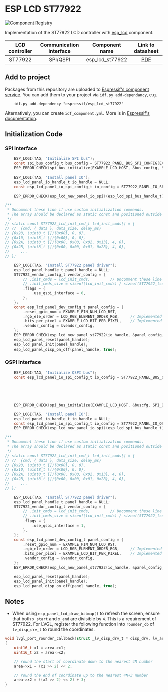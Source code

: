 # ESP LCD ST77922

[![Component Registry](https://components.espressif.com/components/espressif/esp_lcd_st77922/badge.svg)](https://components.espressif.com/components/espressif/esp_lcd_st77922)

Implementation of the ST77922 LCD controller with [esp_lcd](https://docs.espressif.com/projects/esp-idf/en/latest/esp32s3/api-reference/peripherals/lcd.html) component.

| LCD controller | Communication interface | Component name |                               Link to datasheet                               |
| :------------: | :---------------------: | :------------: | :---------------------------------------------------------------------------: |
|     ST77922     |        SPI/QSPI         | esp_lcd_st77922 | [PDF](https://dl.espressif.com/AE/esp-iot-solution/ST77922_SPEC_V0.1.pdf) |

## Add to project

Packages from this repository are uploaded to [Espressif's component service](https://components.espressif.com/).
You can add them to your project via `idf.py add-dependancy`, e.g.
```
    idf.py add-dependency "espressif/esp_lcd_st77922"
```

Alternatively, you can create `idf_component.yml`. More is in [Espressif's documentation](https://docs.espressif.com/projects/esp-idf/en/latest/esp32/api-guides/tools/idf-component-manager.html).

## Initialization Code

### SPI Interface

```c
    ESP_LOGI(TAG, "Initialize SPI bus");
    const spi_bus_config_t bus_config = ST77922_PANEL_BUS_SPI_CONFIG(EXAMPLE_PIN_NUM_LCD_PCLK, EXAMPLE_PIN_NUM_LCD_DATA0, EXAMPLE_LCD_H_RES * 80 * sizeof(uint16_t));
    ESP_ERROR_CHECK(spi_bus_initialize(EXAMPLE_LCD_HOST, &bus_config, SPI_DMA_CH_AUTO));

    ESP_LOGI(TAG, "Install panel IO");
    esp_lcd_panel_io_handle_t io_handle = NULL;
    const esp_lcd_panel_io_spi_config_t io_config = ST77922_PANEL_IO_SPI_CONFIG(EXAMPLE_PIN_NUM_LCD_CS, EXAMPLE_PIN_NUM_LCD_DC,
                                                                               callback, &callback_data);
    ESP_ERROR_CHECK(esp_lcd_new_panel_io_spi((esp_lcd_spi_bus_handle_t)EXAMPLE_LCD_HOST, &io_config, &io_handle));

/**
 * Uncomment these line if use custom initialization commands.
 * The array should be declared as static const and positioned outside the function.
 */
// static const ST77922_lcd_init_cmd_t lcd_init_cmds[] = {
// //  {cmd, { data }, data_size, delay_ms}
// {0x28, (uint8_t []){0x00}, 0, 0},
// {0x10, (uint8_t []){0x00}, 0, 0},
// {0x2A, (uint8_t []){0x00, 0x00, 0x02, 0x13}, 4, 0},
// {0x2B, (uint8_t []){0x00, 0x00, 0x01, 0x2B}, 4, 0},
//     ...
// };

    ESP_LOGI(TAG, "Install ST77922 panel driver");
    esp_lcd_panel_handle_t panel_handle = NULL;
    ST77922_vendor_config_t vendor_config = {
        // .init_cmds = lcd_init_cmds,         // Uncomment these line if use custom initialization commands
        // .init_cmds_size = sizeof(lcd_init_cmds) / sizeof(ST77922_lcd_init_cmd_t),
        .flags = {
            .use_qspi_interface = 0,
        },
    };
    const esp_lcd_panel_dev_config_t panel_config = {
        .reset_gpio_num = EXAMPLE_PIN_NUM_LCD_RST,
        .rgb_ele_order = LCD_RGB_ELEMENT_ORDER_RGB,     // Implemented by LCD command `36h`
        .bits_per_pixel = EXAMPLE_LCD_BIT_PER_PIXEL,    // Implemented by LCD command `3Ah` (16/18/24)
        .vendor_config = &vendor_config,
    };
    ESP_ERROR_CHECK(esp_lcd_new_panel_st77922(io_handle, &panel_config, &panel_handle));
    esp_lcd_panel_reset(panel_handle);
    esp_lcd_panel_init(panel_handle);
    esp_lcd_panel_disp_on_off(panel_handle, true);
```

### QSPI Interface

```c
    ESP_LOGI(TAG, "Initialize QSPI bus");
    const esp_lcd_panel_io_spi_config_t io_config = ST77922_PANEL_BUS_QSPI_CONFIG(EXAMPLE_PIN_NUM_LCD_PCLK,
                                                                                 EXAMPLE_PIN_NUM_LCD_DATA0,
                                                                                 EXAMPLE_PIN_NUM_LCD_DATA1,
                                                                                 EXAMPLE_PIN_NUM_LCD_DATA2,
                                                                                 EXAMPLE_PIN_NUM_LCD_DATA3
                                                                                 EXAMPLE_LCD_H_RES * 80 * sizeof(uint16_t));
    ESP_ERROR_CHECK(spi_bus_initialize(EXAMPLE_LCD_HOST, &buscfg, SPI_DMA_CH_AUTO));

    ESP_LOGI(TAG, "Install panel IO");
    esp_lcd_panel_io_handle_t io_handle = NULL;
    const esp_lcd_panel_io_spi_config_t io_config = ST77922_PANEL_IO_QSPI_CONFIG(EXAMPLE_PIN_NUM_LCD_CS, callback, &callback_data);
    ESP_ERROR_CHECK(esp_lcd_new_panel_io_spi((esp_lcd_spi_bus_handle_t)EXAMPLE_LCD_HOST, &io_config, &io_handle));

/**
 * Uncomment these line if use custom initialization commands.
 * The array should be declared as static const and positioned outside the function.
 */
// static const ST77922_lcd_init_cmd_t lcd_init_cmds[] = {
// //  {cmd, { data }, data_size, delay_ms}
// {0x28, (uint8_t []){0x00}, 0, 0},
// {0x10, (uint8_t []){0x00}, 0, 0},
// {0x2A, (uint8_t []){0x00, 0x00, 0x02, 0x13}, 4, 0},
// {0x2B, (uint8_t []){0x00, 0x00, 0x01, 0x2B}, 4, 0},
//     ...
// };

    ESP_LOGI(TAG, "Install ST77922 panel driver");
    esp_lcd_panel_handle_t panel_handle = NULL;
    ST77922_vendor_config_t vendor_config = {
        // .init_cmds = lcd_init_cmds,         // Uncomment these line if use custom initialization commands
        // .init_cmds_size = sizeof(lcd_init_cmds) / sizeof(ST77922_lcd_init_cmd_t),
        .flags = {
            .use_qspi_interface = 1,
        },
    };
    const esp_lcd_panel_dev_config_t panel_config = {
        .reset_gpio_num = EXAMPLE_PIN_NUM_LCD_RST,
        .rgb_ele_order = LCD_RGB_ELEMENT_ORDER_RGB,     // Implemented by LCD command `36h`
        .bits_per_pixel = EXAMPLE_LCD_BIT_PER_PIXEL,    // Implemented by LCD command `3Ah` (16/18/24)
        .vendor_config = &vendor_config,
    };
    ESP_ERROR_CHECK(esp_lcd_new_panel_st77922(io_handle, &panel_config, &panel_handle));

    esp_lcd_panel_reset(panel_handle);
    esp_lcd_panel_init(panel_handle);
    esp_lcd_panel_disp_on_off(panel_handle, true);
```

## Notes

* When using `esp_panel_lcd_draw_bitmap()` to refresh the screen, ensure that both `x_start` and `x_end` are divisible by `4`. This is a requirement of ST77922. For LVGL, register the following function into `rounder_cb` of `lv_disp_drv_t` to round the coordinates.

```c
void lvgl_port_rounder_callback(struct _lv_disp_drv_t * disp_drv, lv_area_t * area)
{
    uint16_t x1 = area->x1;
    uint16_t x2 = area->x2;

    // round the start of coordinate down to the nearest 4M number
    area->x1 = (x1 >> 2) << 2;

    // round the end of coordinate up to the nearest 4N+3 number
    area->x2 = ((x2 >> 2) << 2) + 3;
}
```
